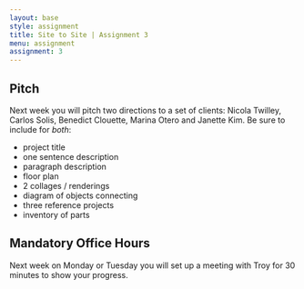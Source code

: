 ```yaml
---
layout: base
style: assignment
title: Site to Site | Assignment 3
menu: assignment
assignment: 3
---
```


## Pitch

Next week you will pitch two directions to a set of clients: Nicola Twilley, Carlos Solis, Benedict Clouette, Marina Otero and Janette Kim. Be sure to include for _both_:

*	project title
*	one sentence description
*	paragraph description
*	floor plan
*	2 collages / renderings
*	diagram of objects connecting
*	three reference projects
*	inventory of parts



## Mandatory Office Hours

Next week on Monday or Tuesday you will set up a meeting with Troy for 30 minutes to show your progress.